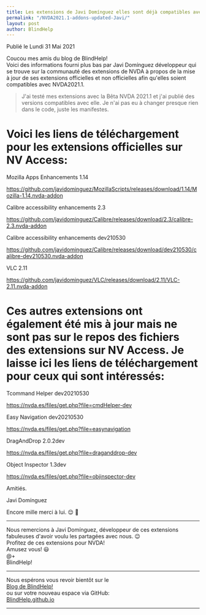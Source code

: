 ```yaml
---
title: Les extensions de Javi Domínguez elles sont déjà compatibles avec NVDA 2021.1
permalink: "/NVDA2021.1-addons-updated-Javi/"
layout: post
author: BlindHelp
---
```


<footer>Publié le Lundi 31 Mai 2021</footer>


Coucou mes amis du blog de BlindHelp!    
Voici des informations fourni plus bas par  Javi Domínguez développeur qui se trouve sur la communauté des extensions de NVDA  à propos  de la mise à jour de ses extensions officielles et non officielles afin qu'elles soient compatibles avec NVDA2021.1.    

> J'ai testé mes extensions avec la Bêta NVDA 2021.1 et j'ai publié des versions compatibles avec elle. Je n'ai pas eu à changer presque rien dans le code, juste les manifestes.    

# Voici les liens de téléchargement pour les extensions officielles sur NV Access:

Mozilla Apps Enhancements 1.14    

<https://github.com/javidominguez/MozillaScripts/releases/download/1.14/Mozilla-1.14.nvda-addon>

Calibre accessibility enhancements 2.3    

<https://github.com/javidominguez/Calibre/releases/download/2.3/calibre-2.3.nvda-addon>

Calibre accessibility enhancements dev210530    

<https://github.com/javidominguez/Calibre/releases/download/dev210530/calibre-dev210530.nvda-addon>

VLC 2.11    

<https://github.com/javidominguez/VLC/releases/download/2.11/VLC-2.11.nvda-addon>

# Ces autres extensions ont également été mis à jour mais ne sont pas sur le repos des fichiers des extensions sur NV Access.    Je laisse ici les liens de téléchargement pour ceux qui sont intéressés:    

Tcommand Helper dev20210530    

<https://nvda.es/files/get.php?file=cmdHelper-dev>

Easy Navigation dev20210530    

<https://nvda.es/files/get.php?file=easynavigation>

DragAndDrop 2.0.2dev    

<https://nvda.es/files/get.php?file=draganddrop-dev>

Object Inspector 1.3dev    

<https://nvda.es/files/get.php?file=objinspector-dev>

Amitiés.    

Javi Domínguez


Encore mille merci à lui. 😌 👏    


---


Nous remercions à <span lang="es">Javi Domínguez</span>, développeur de ces extensions fabuleuses d'avoir voulu les partagées  avec nous. 😉    
Profitez de  ces extensions pour NVDA!    
Amusez vous! 😃    
@+    
BlindHelp!    

---

Nous espérons vous revoir bientôt sur le      
[Blog de BlindHelp!](http://blindhelp.blogspot.fr/)                    
ou sur  votre nouveau espace via GitHub:                     
[BlindHelp.github.io](https://blindhelp.github.io)                    

---